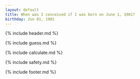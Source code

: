```yaml
---
layout: default
title: When was I conceived if I was born on June 1, 1901?
birthday: Jun 01, 1901
---
```


{% include header.md %}

{% include guess.md %}

{% include calculate.md %}

{% include safety.md %}

{% include footer.md %}



